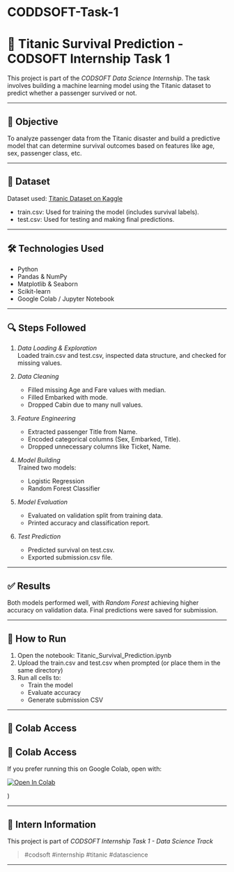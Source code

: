 # CODDSOFT-Task-1
# 🚢 Titanic Survival Prediction - CODSOFT Internship Task 1

This project is part of the *CODSOFT Data Science Internship*. The task involves building a machine learning model using the Titanic dataset to predict whether a passenger survived or not.

---

## 📌 Objective

To analyze passenger data from the Titanic disaster and build a predictive model that can determine survival outcomes based on features like age, sex, passenger class, etc.

---

## 🧠 Dataset

Dataset used: [Titanic Dataset on Kaggle](https://www.kaggle.com/datasets/yasserh/titanic-dataset)

- train.csv: Used for training the model (includes survival labels).
- test.csv: Used for testing and making final predictions.

---

## 🛠 Technologies Used

- Python
- Pandas & NumPy
- Matplotlib & Seaborn
- Scikit-learn
- Google Colab / Jupyter Notebook

---

## 🔍 Steps Followed

1. *Data Loading & Exploration*  
   Loaded train.csv and test.csv, inspected data structure, and checked for missing values.

2. *Data Cleaning*  
   - Filled missing Age and Fare values with median.  
   - Filled Embarked with mode.  
   - Dropped Cabin due to many null values.

3. *Feature Engineering*  
   - Extracted passenger Title from Name.  
   - Encoded categorical columns (Sex, Embarked, Title).  
   - Dropped unnecessary columns like Ticket, Name.

4. *Model Building*  
   Trained two models:
   - Logistic Regression
   - Random Forest Classifier

5. *Model Evaluation*  
   - Evaluated on validation split from training data.  
   - Printed accuracy and classification report.

6. *Test Prediction*  
   - Predicted survival on test.csv.  
   - Exported submission.csv file.

---

## ✅ Results

Both models performed well, with *Random Forest* achieving higher accuracy on validation data. Final predictions were saved for submission.

---

## 🚀 How to Run

1. Open the notebook: Titanic_Survival_Prediction.ipynb
2. Upload the train.csv and test.csv when prompted (or place them in the same directory)
3. Run all cells to:
   - Train the model
   - Evaluate accuracy
   - Generate submission CSV

---

## 🔗 Colab Access

## 🔗 Colab Access
If you prefer running this on Google Colab, open with:

[![Open In Colab](https://colab.research.google.com/assets/colab-badge.svg)](https://colab.research.google.com/github/Hari03750/CODSOFT-Task-1/main/Titanic_Survival_Prediction.ipynb)

)



---

## 📌 Intern Information

This project is part of *CODSOFT Internship Task 1 - Data Science Track*  
> #codsoft #internship #titanic #datascience

---
